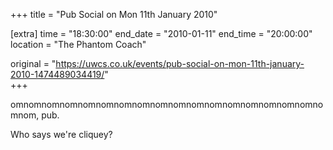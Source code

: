 +++
title = "Pub Social on Mon 11th January 2010"

[extra]
time = "18:30:00"
end_date = "2010-01-11"
end_time = "20:00:00"
location = "The Phantom Coach"

original = "https://uwcs.co.uk/events/pub-social-on-mon-11th-january-2010-1474489034419/"    
+++

omnomnomnomnomnomnomnomnomnomnomnomnomnomnomnomnomnomnom, pub.

Who says we're cliquey?

